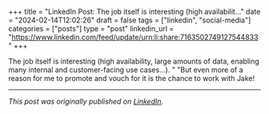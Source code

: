 +++
title = "LinkedIn Post: The job itself is interesting (high availabilit..."
date = "2024-02-14T12:02:26"
draft = false
tags = ["linkedin", "social-media"]
categories = ["posts"]
type = "post"
linkedin_url = "https://www.linkedin.com/feed/update/urn:li:share:7163502749127544833"
+++

The job itself is interesting (high availability, large amounts of data, enabling many internal and customer-facing use cases...). "
"But even more of a reason for me to promote and vouch for it is the chance to work with Jake!

---

*This post was originally published on [LinkedIn](https://www.linkedin.com/in/adrianmoreno/recent-activity/all/).*